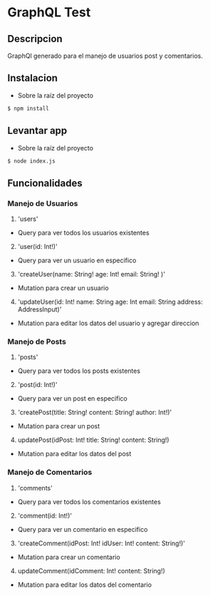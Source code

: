 # GraphQL Test

## Descripcion

GraphQl generado para el manejo de usuarios post y comentarios.

## Instalacion

- Sobre la raíz del proyecto
```bash
$ npm install
```

## Levantar app

- Sobre la raíz del proyecto
```bash
$ node index.js
```

## Funcionalidades

### Manejo de Usuarios

1. 'users'  
- Query para ver todos los usuarios existentes

2. 'user(id: Int!)' 
- Query para ver un usuario en especifico

3. 'createUser(name: String! age: Int! email: String! )' 
- Mutation para crear un usuario

4. 'updateUser(id: Int! name: String age: Int email: String address: AddressInput)'
- Mutation para editar los datos del usuario y agregar direccion 

### Manejo de Posts

1. 'posts'  
- Query para ver todos los posts existentes

2. 'post(id: Int!)' 
- Query para ver un post en especifico

3. 'createPost(title: String! content: String! author: Int!)'
- Mutation para crear un post

4. updatePost(idPost: Int! title: String! content: String!)
- Mutation para editar los datos del post 

### Manejo de Comentarios

1. 'comments'  
- Query para ver todos los comentarios existentes

2. 'comment(id: Int!)' 
- Query para ver un comentario en especifico

3. 'createComment(idPost: Int! idUser: Int! content: String!)'
- Mutation para crear un comentario

4. updateComment(idComment: Int! content: String!)
- Mutation para editar los datos del comentario 
